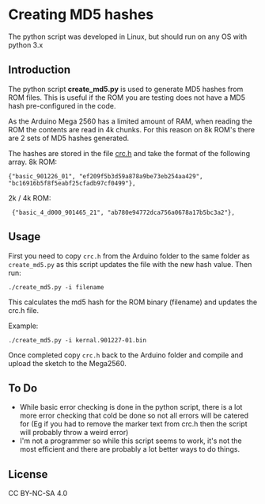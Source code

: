# Creating MD5 hashes

The python script was developed in Linux, but should run on any OS with python 3.x

## Introduction

The python script **create_md5.py** is used to generate MD5 hashes from ROM files. This is useful if the ROM you are testing does not have a MD5 hash pre-configured in the code. 

As the Arduino Mega 2560 has a limited amount of RAM, when reading the ROM the contents are read in 4k chunks. For this reason on 8k ROM's there are 2 sets of MD5 hashes generated. 
 
 The hashes are stored in the file [crc.h](https://github.com/MyRetroStore/RetroRomTester/blob/main/software/Arduino/crc.h) and take the format of the following array.
 8k ROM:
 ``` 
 {"basic_901226_01", "ef209f5b3d59a878a9be73eb254aa429", "bc16916b5f8f5eabf25cfadb97cf0499"},
```
 2k / 4k ROM:
 ```
  {"basic_4_d000_901465_21", "ab780e94772dca756a0678a17b5bc3a2"},
 ```
 
## Usage

First you need to copy ```crc.h``` from the Arduino folder to the same folder as ```create_md5.py``` as this script updates the file with the new hash value.
Then run:
```
./create_md5.py -i filename
```
This calculates the md5 hash for the ROM binary (filename) and updates the crc.h file. 

 Example:
 ```
 ./create_md5.py -i kernal.901227-01.bin
 ```
Once completed copy ```crc.h``` back to the Arduino folder and compile and upload the sketch to the Mega2560.
 
 ## To Do
 - While basic error checking is done in the python script, there is a lot more error checking that cold be done so not all errors will be catered for (Eg if you had to remove the marker text from crc.h then the script will probably throw a weird error)
 - I'm not a programmer so while this script seems to work, it's not the most efficient and there are probably a lot better ways to do things. 
 


## License
CC BY-NC-SA 4.0
